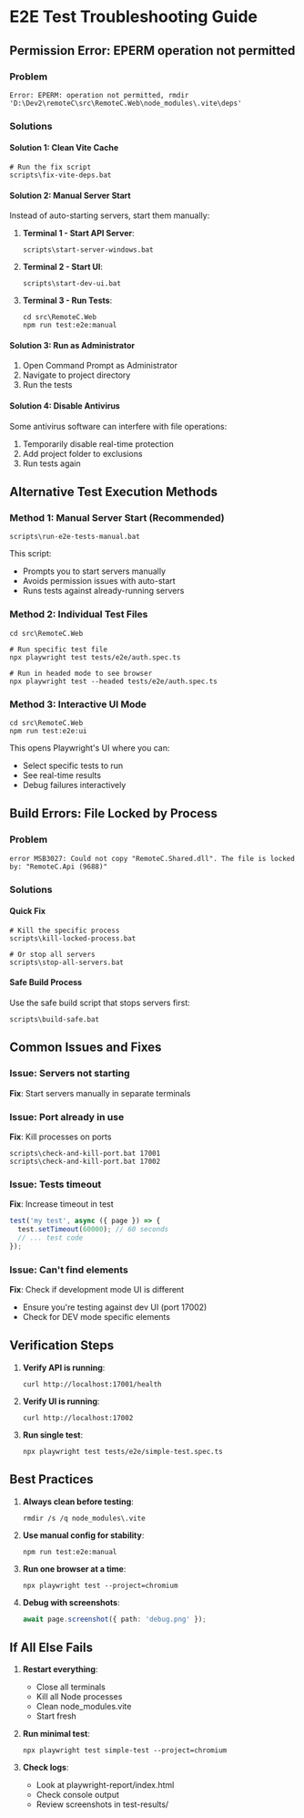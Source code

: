 # E2E Test Troubleshooting Guide

## Permission Error: EPERM operation not permitted

### Problem
```
Error: EPERM: operation not permitted, rmdir 'D:\Dev2\remoteC\src\RemoteC.Web\node_modules\.vite\deps'
```

### Solutions

#### Solution 1: Clean Vite Cache
```batch
# Run the fix script
scripts\fix-vite-deps.bat
```

#### Solution 2: Manual Server Start
Instead of auto-starting servers, start them manually:

1. **Terminal 1 - Start API Server**:
   ```batch
   scripts\start-server-windows.bat
   ```

2. **Terminal 2 - Start UI**:
   ```batch
   scripts\start-dev-ui.bat
   ```

3. **Terminal 3 - Run Tests**:
   ```batch
   cd src\RemoteC.Web
   npm run test:e2e:manual
   ```

#### Solution 3: Run as Administrator
1. Open Command Prompt as Administrator
2. Navigate to project directory
3. Run the tests

#### Solution 4: Disable Antivirus
Some antivirus software can interfere with file operations:
1. Temporarily disable real-time protection
2. Add project folder to exclusions
3. Run tests again

## Alternative Test Execution Methods

### Method 1: Manual Server Start (Recommended)
```batch
scripts\run-e2e-tests-manual.bat
```
This script:
- Prompts you to start servers manually
- Avoids permission issues with auto-start
- Runs tests against already-running servers

### Method 2: Individual Test Files
```batch
cd src\RemoteC.Web

# Run specific test file
npx playwright test tests/e2e/auth.spec.ts

# Run in headed mode to see browser
npx playwright test --headed tests/e2e/auth.spec.ts
```

### Method 3: Interactive UI Mode
```batch
cd src\RemoteC.Web
npm run test:e2e:ui
```
This opens Playwright's UI where you can:
- Select specific tests to run
- See real-time results
- Debug failures interactively

## Build Errors: File Locked by Process

### Problem
```
error MSB3027: Could not copy "RemoteC.Shared.dll". The file is locked by: "RemoteC.Api (9688)"
```

### Solutions

#### Quick Fix
```batch
# Kill the specific process
scripts\kill-locked-process.bat

# Or stop all servers
scripts\stop-all-servers.bat
```

#### Safe Build Process
Use the safe build script that stops servers first:
```batch
scripts\build-safe.bat
```

## Common Issues and Fixes

### Issue: Servers not starting
**Fix**: Start servers manually in separate terminals

### Issue: Port already in use
**Fix**: Kill processes on ports
```batch
scripts\check-and-kill-port.bat 17001
scripts\check-and-kill-port.bat 17002
```

### Issue: Tests timeout
**Fix**: Increase timeout in test
```typescript
test('my test', async ({ page }) => {
  test.setTimeout(60000); // 60 seconds
  // ... test code
});
```

### Issue: Can't find elements
**Fix**: Check if development mode UI is different
- Ensure you're testing against dev UI (port 17002)
- Check for DEV mode specific elements

## Verification Steps

1. **Verify API is running**:
   ```batch
   curl http://localhost:17001/health
   ```

2. **Verify UI is running**:
   ```batch
   curl http://localhost:17002
   ```

3. **Run single test**:
   ```batch
   npx playwright test tests/e2e/simple-test.spec.ts
   ```

## Best Practices

1. **Always clean before testing**:
   ```batch
   rmdir /s /q node_modules\.vite
   ```

2. **Use manual config for stability**:
   ```batch
   npm run test:e2e:manual
   ```

3. **Run one browser at a time**:
   ```batch
   npx playwright test --project=chromium
   ```

4. **Debug with screenshots**:
   ```typescript
   await page.screenshot({ path: 'debug.png' });
   ```

## If All Else Fails

1. **Restart everything**:
   - Close all terminals
   - Kill all Node processes
   - Clean node_modules\.vite
   - Start fresh

2. **Run minimal test**:
   ```batch
   npx playwright test simple-test --project=chromium
   ```

3. **Check logs**:
   - Look at playwright-report/index.html
   - Check console output
   - Review screenshots in test-results/